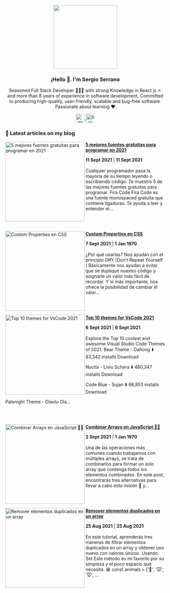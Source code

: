 <p align="center" width="300">
   <img align="center" width="200" src="https://user-images.githubusercontent.com/35855882/107829896-a81db180-6d58-11eb-9074-0d53f00f69ef.png" />
   <h3 align="center">¡Hello 👋. I'm Sergio Serrano </h3>
</p>

<p align="center">Seasoned Full Stack Developer 👨🏻‍💻 with strong Knowledge in React js ⚛️ and more than 8 years of experience in software development. Committed to producing high-quality, user-friendly, scalable and bug-free software. Passionate about learning ❤️ </p>
<p align="center">
  <a href="https://twitter.com/sdserranog" target="blank">
    <img align="center" src="https://cdn.jsdelivr.net/npm/simple-icons@4.10.0/icons/twitter.svg" alt="midudev" height="28px" width="28px" />
  </a>
  <a href="https://www.linkedin.com/in/sdserrano/" target="blank">
    <img align="center" src="https://cdn.jsdelivr.net/npm/simple-icons@4.10.0/icons/linkedin.svg" alt="linkdin" height="28px" width="28px" />
  </a>
</p>

### 📝 Latest articles on my blog

<!-- HASHNODE_BLOG:START -->
<p align="left">
<a href="https://sdserranog.hashnode.dev/5-mejores-fuentes-gratuitas-para-programar-en-2021-cktesh7pe04dlxas15610gf1t" title="5 mejores fuentes gratuitas para programar en 2021"><img src="https://cdn.hashnode.com/res/hashnode/image/upload/v1631304107266/QT-gqIrBE.png" alt="5 mejores fuentes gratuitas para programar en 2021" width="250px" align="left" /></a>
<a href="https://sdserranog.hashnode.dev/5-mejores-fuentes-gratuitas-para-programar-en-2021-cktesh7pe04dlxas15610gf1t" title="5 mejores fuentes gratuitas para programar en 2021"><strong>5 mejores fuentes gratuitas para programar en 2021</strong></a>
<div><strong>11 Sept 2021</strong> | <strong>11 Sept 2021</strong></div>
<br/> Cualquier programador pasa la mayoría de su tiempo leyendo o escribiendo código. Te muestro 5 de las mejores fuentes gratuitas para programar.
Fira Code
Fira Code es una fuente monospaced gratuita que contiene ligaduras. Te ayuda a leer y entender el... </p> <br/> <br/>
<p align="left">
<a href="https://sdserranog.hashnode.dev/custom-properties-en-css-ckta9l1nf03pt7ts1ht8ad5hw" title="Custom Properties en CSS"><img src="https://cdn.hashnode.com/res/hashnode/image/upload/v1630992653504/epfGAnasx.png" alt="Custom Properties en CSS" width="250px" align="left" /></a>
<a href="https://sdserranog.hashnode.dev/custom-properties-en-css-ckta9l1nf03pt7ts1ht8ad5hw" title="Custom Properties en CSS"><strong>Custom Properties en CSS</strong></a>
<div><strong>7 Sept 2021</strong> | <strong>1 Jan 1970</strong></div>
<br/> ¿Por qué usarlas?
Nos ayudan con el principio DRY (Don't Repeat Yourself ) 
Básicamente nos ayudan a evitar que se duplique nuestro código y asignarle un valor más fácil de recordar. 
Y lo más importante, nos ofrece la posibilidad de cambiar el valor... </p> <br/> <br/>
<p align="left">
<a href="https://sdserranog.hashnode.dev/top-10-themes-for-vscode-2021-ckt8tyyi3036098s17t4z8lsx" title="Top 10 themes for VsCode 2021"><img src="https://cdn.hashnode.com/res/hashnode/image/upload/v1630943908481/gbI66L57A.png" alt="Top 10 themes for VsCode 2021" width="250px" align="left" /></a>
<a href="https://sdserranog.hashnode.dev/top-10-themes-for-vscode-2021-ckt8tyyi3036098s17t4z8lsx" title="Top 10 themes for VsCode 2021"><strong>Top 10 themes for VsCode 2021</strong></a>
<div><strong>6 Sept 2021</strong> | <strong>6 Sept 2021</strong></div>
<br/> Explore the Top 10 coolest and awesome Visual Studio Code Themes of 2021.
Bear Theme - Dahong
⬇️ 83,342 installs
Download

Noctis - Liviu Schera
⬇️ 480,347 installs
Download

Code Blue - Sujan
⬇️ 68,853 installs
Download

Palenight Theme - Olaolu Ola... </p> <br/> <br/>
<p align="left">
<a href="https://sdserranog.hashnode.dev/combinar-arrays-en-javascript-ckt2dgezq09kl2is19xie6s70" title="Combinar Arrays en JavaScript 🧑‍💻"><img src="https://cdn.hashnode.com/res/hashnode/image/upload/v1630553336622/sW4rgpO0f.png" alt="Combinar Arrays en JavaScript 🧑‍💻" width="250px" align="left" /></a>
<a href="https://sdserranog.hashnode.dev/combinar-arrays-en-javascript-ckt2dgezq09kl2is19xie6s70" title="Combinar Arrays en JavaScript 🧑‍💻"><strong>Combinar Arrays en JavaScript 🧑‍💻</strong></a>
<div><strong>2 Sept 2021</strong> | <strong>1 Jan 1970</strong></div>
<br/> Una de las operaciones más comunes cuando trabajamos con múltiples arrays, se trata de combinarlos para formar un solo array que contenga todos los elementos combinados. En este post, encontrarás tres alternativas para llevar a cabo esta misión 🚀  y... </p> <br/> <br/>
<p align="left">
<a href="https://sdserranog.hashnode.dev/remover-elementos-duplicados-en-un-array-cksqw1nk10mf2wps19p9oconk" title="Remover elementos duplicados en un array"><img src="https://cdn.hashnode.com/res/hashnode/image/upload/v1629859094144/3Tvi57mJ1.jpeg" alt="Remover elementos duplicados en un array" width="250px" align="left" /></a>
<a href="https://sdserranog.hashnode.dev/remover-elementos-duplicados-en-un-array-cksqw1nk10mf2wps19p9oconk" title="Remover elementos duplicados en un array"><strong>Remover elementos duplicados en un array</strong></a>
<div><strong>25 Aug 2021</strong> | <strong>25 Aug 2021</strong></div>
<br/> En este tutorial, aprenderás tres maneras de filtrar elementos duplicados en un array y obtener uno nuevo con valores únicos.
Usando Set
Este método es mi favorito por su simpleza y el poco espacio que necesita. 😁
const animals = ['🐶', '🐭', '🐭', ... </p> <br/> <br/>
<!-- HASHNODE_BLOG:END -->
